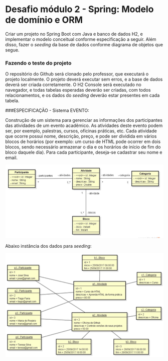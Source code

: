 # Desafio módulo 2 - Spring: Modelo de domínio e ORM

Criar um projeto no Spring Boot com Java e banco de dados H2, e implementar o modelo conceitual conforme especificação a seguir. Além disso, fazer o _seeding_ da base de dados conforme diagrama de objetos que segue.

### Fazendo o teste do projeto

O repositório do Github será clonado pelo professor, que executará o projeto localmente. O projeto deverá executar sem erros, e a base de dados deverá ser criada corretamente. O H2 Console será executado no navegador, e todas tabelas esperadas deverão ser criadas, com todos relacionamentos, e os dados do _seeding_ deverão estar presentes em cada tabela.

###ESPECIFICAÇÃO - Sistema EVENTO:

Construção de um sistema para gerenciar as informações dos participantes das atividades de um evento acadêmico. As atividades deste evento podem ser, por exemplo, palestras, cursos, oficinas práticas, etc. Cada atividade que ocorre possui nome, descrição, preço, e pode ser dividida em vários blocos de horários (por exemplo: um curso de HTML pode ocorrer em dois blocos, sendo necessário armazenar o dia e os horários de início de fim do bloco daquele dia). Para cada participante, deseja-se cadastrar seu nome e email.

![Image 1](src/main/resources/image/image1.png)

Abaixo instância dos dados para _seeding_:

![Image 2](src/main/resources/image/image2.png)